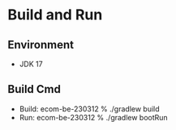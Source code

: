 # Build and Run

## Environment
* JDK 17

## Build Cmd
* Build: ecom-be-230312 % ./gradlew build
* Run: ecom-be-230312 % ./gradlew bootRun